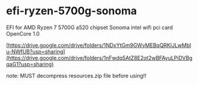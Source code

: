 # efi-ryzen-5700g-sonoma
EFI for AMD Ryzen 7 5700G a520 chipset Sonoma intel wifi pci card OpenCore 1.0

[https://drive.google.com/drive/folders/1NDxYtGm9GWvMEBqQRKlJLwMblu-NWfUB?usp=sharing](https://drive.google.com/drive/folders/1nFwdq5AtZ8E2ot2wBFAyuLPiDVBgqaG1?usp=sharing)

note:  MUST decompress resources.zip file before using!!
